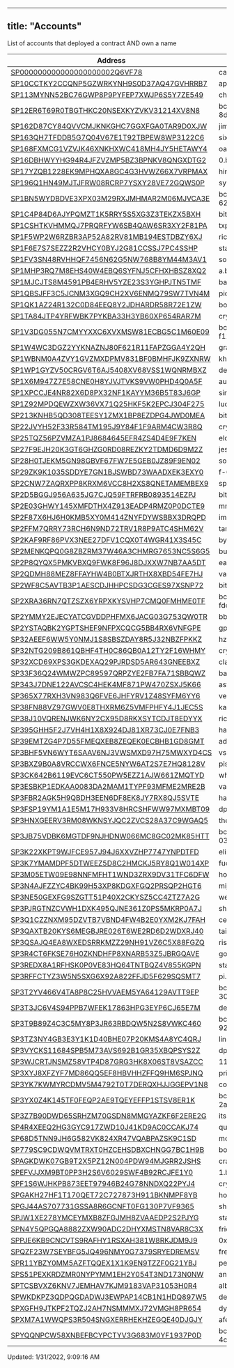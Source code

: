 
---
title: "Accounts"
---
List of accounts that deployed a contract AND own a name

| Address| Current Name|
| -------|-------------|
|[SP000000000000000000002Q6VF78]({{<githubref>}}/tree/main/contracts/SP000000000000000000002Q6VF78) | cant-be-evil.stx|
|[SP10CCTKY2CCQNP5GZWRKYNH9S0D37AQ47GVHRRB7]({{<githubref>}}/tree/main/contracts/SP10CCTKY2CCQNP5GZWRKYNH9S0D37AQ47GVHRRB7) | apr.btc|
|[SP113MYNN52BC76GWP8P9PYFEP7XWJP6S5Y7ZE549]({{<githubref>}}/tree/main/contracts/SP113MYNN52BC76GWP8P9PYFEP7XWJP6S5Y7ZE549) | chitty.btc|
|[SP12ER6T69R0TBGTHKC20NSEXKYZVKV31214XV8N8]({{<githubref>}}/tree/main/contracts/SP12ER6T69R0TBGTHKC20NSEXKYZVKV31214XV8N8) | bc-8d12c12edc858953.id.blockstack|
|[SP162D87CY84QVVCMJKNKGHC7GGXFGA0TAR9D0XJW]({{<githubref>}}/tree/main/contracts/SP162D87CY84QVVCMJKNKGHC7GGXFGA0TAR9D0XJW) | jim.btc|
|[SP163QH7TFDDB5G7Q04V67E1T92TBPEW8WP3122C6]({{<githubref>}}/tree/main/contracts/SP163QH7TFDDB5G7Q04V67E1T92TBPEW8WP3122C6) | six.btc|
|[SP168FXMCG1VZVJK46XNKHXWC418MH4JY5HETAWY4]({{<githubref>}}/tree/main/contracts/SP168FXMCG1VZVJK46XNKHXWC418MH4JY5HETAWY4) | oasis.btc|
|[SP16DBHWYYHG94R4JFZVZMP5BZ3BPNKV8QNGXDTG2]({{<githubref>}}/tree/main/contracts/SP16DBHWYYHG94R4JFZVZMP5BZ3BPNKV8QNGXDTG2) | 0.btc|
|[SP17YZQB1228EK9MPHQXA8GC4G3HVWZ66X7VRPMAX]({{<githubref>}}/tree/main/contracts/SP17YZQB1228EK9MPHQXA8GC4G3HVWZ66X7VRPMAX) | hiromaintest.btc|
|[SP196Q1HN49MJTJFRW08RCRP7YSXY28VE72GQWS0P]({{<githubref>}}/tree/main/contracts/SP196Q1HN49MJTJFRW08RCRP7YSXY28VE72GQWS0P) | syvitamining.btc|
|[SP1BN5WYDBDVE3XPX03M29RXJMHMAR2M06MJVCA3E]({{<githubref>}}/tree/main/contracts/SP1BN5WYDBDVE3XPX03M29RXJMHMAR2M06MJVCA3E) | bc-62b7e5090b3220ab.id.blockstack|
|[SP1C4P84D6AJYPQMZT1K5RRY5S5XG3Z3TEKZX5BXH]({{<githubref>}}/tree/main/contracts/SP1C4P84D6AJYPQMZT1K5RRY5S5XG3Z3TEKZX5BXH) | bitcoinnurse.btc|
|[SP1CSHTKVHMMQJ7PRQRFYW6SB4QAW6SR3XY2F81PA]({{<githubref>}}/tree/main/contracts/SP1CSHTKVHMMQJ7PRQRFYW6SB4QAW6SR3XY2F81PA) | txpost.btc|
|[SP1F5WP2W6RZBR3AP52A82RV81MB194ESTDBZY6XJ]({{<githubref>}}/tree/main/contracts/SP1F5WP2W6RZBR3AP52A82RV81MB194ESTDBZY6XJ) | rickey.btc|
|[SP1F6E7S7SEZZ2R2VHCY0BYJ2G81CCSSJ7PC4SSHP]({{<githubref>}}/tree/main/contracts/SP1F6E7S7SEZZ2R2VHCY0BYJ2G81CCSSJ7PC4SSHP) | stacksboard.btc|
|[SP1FV3SN48RVHHQF7456N62G5NW768B8YM44M3AV1]({{<githubref>}}/tree/main/contracts/SP1FV3SN48RVHHQF7456N62G5NW768B8YM44M3AV1) | soto.btc|
|[SP1MHP3RQ7M8EHS40W4EBQ6SYFNJ5CFHXHBSZ8XQ2]({{<githubref>}}/tree/main/contracts/SP1MHP3RQ7M8EHS40W4EBQ6SYFNJ5CFHXHBSZ8XQ2) | a.btc|
|[SP1MJCJTS8M4591PB4ERHV5YZE23S3YGHPJTN5TMF]({{<githubref>}}/tree/main/contracts/SP1MJCJTS8M4591PB4ERHV5YZE23S3YGHPJTN5TMF) | ban.btc|
|[SP1QBSJFF3C5JCNM3XGQ9CH2XV6ENMQ79SW7TVN4M]({{<githubref>}}/tree/main/contracts/SP1QBSJFF3C5JCNM3XGQ9CH2XV6ENMQ79SW7TVN4M) | pio.btc|
|[SP1QK1AZ24R132C0D84EEQ8Y2JDHARDR58R72E1ZW]({{<githubref>}}/tree/main/contracts/SP1QK1AZ24R132C0D84EEQ8Y2JDHARDR58R72E1ZW) | boom.btc|
|[SP1TA84JTP4YRFWBK7PYKBA33H3YB60XP654RAR7M]({{<githubref>}}/tree/main/contracts/SP1TA84JTP4YRFWBK7PYKBA33H3YB60XP654RAR7M) | cryptocracy.btc|
|[SP1V3DG055N7CMYYXXC6XVXMSW81ECBG5C1M60E09]({{<githubref>}}/tree/main/contracts/SP1V3DG055N7CMYYXXC6XVXMSW81ECBG5C1M60E09) | bc-f12db2584937984c.id.blockstack|
|[SP1W4WC3DGZ2YYKNAZNJ80F621R11FAPZGGA4Y2QH]({{<githubref>}}/tree/main/contracts/SP1W4WC3DGZ2YYKNAZNJ80F621R11FAPZGGA4Y2QH) | grace.btc|
|[SP1WBNM0A4ZVY1GVZMXDPMV831BF0BMHFJK9ZXNRW]({{<githubref>}}/tree/main/contracts/SP1WBNM0A4ZVY1GVZMXDPMV831BF0BMHFJK9ZXNRW) | khorne.btc|
|[SP1WP1GYZV50CRGV6T6AJ5408XV68VSS1WQNRMBXZ]({{<githubref>}}/tree/main/contracts/SP1WP1GYZV50CRGV6T6AJ5408XV68VSS1WQNRMBXZ) | derekross.btc|
|[SP1X6M947Z7E58CNE0H8YJVJTVKS9VW0PHD4Q0A5F]({{<githubref>}}/tree/main/contracts/SP1X6M947Z7E58CNE0H8YJVJTVKS9VW0PHD4Q0A5F) | aulneau.btc|
|[SP1XPCCJE4NR82X6D8PX32NF1KAYYM36B5T83J6GP]({{<githubref>}}/tree/main/contracts/SP1XPCCJE4NR82X6D8PX32NF1KAYYM36B5T83J6GP) | singer.btc|
|[SP1Z92MPDQEWZXW36VX71Q25HKF5K2EPCJ304F275]({{<githubref>}}/tree/main/contracts/SP1Z92MPDQEWZXW36VX71Q25HKF5K2EPCJ304F275) | lucidefi.btc|
|[SP213KNHB5QD308TEESY1ZMX1BP8EZDPG4JWD0MEA]({{<githubref>}}/tree/main/contracts/SP213KNHB5QD308TEESY1ZMX1BP8EZDPG4JWD0MEA) | bitfari.btc|
|[SP22JVYH52F33R584TM195J9Y84F1F9ARM4CW3R8Q]({{<githubref>}}/tree/main/contracts/SP22JVYH52F33R584TM195J9Y84F1F9ARM4CW3R8Q) | cryptoking.btc|
|[SP25TQZ56PZVMZA1PJ8684645EFR4ZS4D4E9F7KEN]({{<githubref>}}/tree/main/contracts/SP25TQZ56PZVMZA1PJ8684645EFR4ZS4D4E9F7KEN) | eloc.btc|
|[SP27F9EJH20K3GT6GHZG0RD08REZKY2TDMD6D9M2Z]({{<githubref>}}/tree/main/contracts/SP27F9EJH20K3GT6GHZG0RD08REZKY2TDMD6D9M2Z) | jesus.btc|
|[SP28H0TJEKM5GN98GBVF67FW7E5GEB0JZ89F9EN02]({{<githubref>}}/tree/main/contracts/SP28H0TJEKM5GN98GBVF67FW7E5GEB0JZ89F9EN02) | so.btc|
|[SP29ZK9K1035SDDYE7GN1BJSWBD73WAADXEK3EXY0]({{<githubref>}}/tree/main/contracts/SP29ZK9K1035SDDYE7GN1BJSWBD73WAADXEK3EXY0) | f-64.btc|
|[SP2CNW7ZAQRXPP8KRXM6VCC8H2XS8QNETAMEMBEX9]({{<githubref>}}/tree/main/contracts/SP2CNW7ZAQRXPP8KRXM6VCC8H2XS8QNETAMEMBEX9) | spqr.btc|
|[SP2D5BGGJ956A635JG7CJQ59FTRFRB0893514EZPJ]({{<githubref>}}/tree/main/contracts/SP2D5BGGJ956A635JG7CJQ59FTRFRB0893514EZPJ) | bitgear.btc|
|[SP2E03GHWY145XMFDTHX4Z913EADP4RMZ0P0DCTE9]({{<githubref>}}/tree/main/contracts/SP2E03GHWY145XMFDTHX4Z913EADP4RMZ0P0DCTE9) | mrk.btc|
|[SP2F87X6HJ6H0KMB5XY0M414ZNYFDYWSBBX3DRQPD]({{<githubref>}}/tree/main/contracts/SP2F87X6HJ6H0KMB5XY0M414ZNYFDYWSBBX3DRQPD) | immortalbutterflies.btc|
|[SP2FFM7QRRY73RCH6N9ND72TRV1R8P9ATC4SHM62V]({{<githubref>}}/tree/main/contracts/SP2FFM7QRRY73RCH6N9ND72TRV1R8P9ATC4SHM62V) | tampa.btc|
|[SP2KAF9RF86PVX3NEE27DFV1CQX0T4WGR41X3S45C]({{<githubref>}}/tree/main/contracts/SP2KAF9RF86PVX3NEE27DFV1CQX0T4WGR41X3S45C) | byzantion.btc|
|[SP2MENKQPQ0G8ZBZRM37W46A3CHMRG7653NC5S6G5]({{<githubref>}}/tree/main/contracts/SP2MENKQPQ0G8ZBZRM37W46A3CHMRG7653NC5S6G5) | burton.btc|
|[SP2P8QYQX5PMKVBXQ9FWK8F96J8DJXXW7NB7AA5DT]({{<githubref>}}/tree/main/contracts/SP2P8QYQX5PMKVBXQ9FWK8F96J8DJXXW7NB7AA5DT) | eatpizza.btc|
|[SP2QDMH88MEZ8FFAYHW4B0BTXJRTHX8XBD54FE7HJ]({{<githubref>}}/tree/main/contracts/SP2QDMH88MEZ8FFAYHW4B0BTXJRTHX8XBD54FE7HJ) | vanillabean.btc|
|[SP2WF8C5AVTB3P1AESCDJHHPCSDG3CGES97XSNP72]({{<githubref>}}/tree/main/contracts/SP2WF8C5AVTB3P1AESCDJHHPCSDG3CGES97XSNP72) | bitcoinwhales.btc|
|[SP2XRA36RN7QTZSZX6YRPXKYSVHP7CMQ0FMHME0TF]({{<githubref>}}/tree/main/contracts/SP2XRA36RN7QTZSZX6YRPXKYSVHP7CMQ0FMHME0TF) | bc-fdc5efd92b19745c.id.blockstack|
|[SP2YMMY2EJECYATCGVDDPHFMX6JACG03G753QW0TR]({{<githubref>}}/tree/main/contracts/SP2YMMY2EJECYATCGVDDPHFMX6JACG03G753QW0TR) | bbc.btc|
|[SP2YSTAQBK2YGPTSHEF9NFPXCQCG5BB4RX6VNFGPE]({{<githubref>}}/tree/main/contracts/SP2YSTAQBK2YGPTSHEF9NFPXCQCG5BB4RX6VNFGPE) | gpe163.btc|
|[SP32AEEF6WW5Y0NMJ1S8SBSZDAY8R5J32NBZFPKKZ]({{<githubref>}}/tree/main/contracts/SP32AEEF6WW5Y0NMJ1S8SBSZDAY8R5J32NBZFPKKZ) | hz.btc|
|[SP32NTG209B861QBHF4TH0C86QB0A12TY2F16WHMY]({{<githubref>}}/tree/main/contracts/SP32NTG209B861QBHF4TH0C86QB0A12TY2F16WHMY) | cryptomate.btc|
|[SP32XCD69XPS3GKDEXAQ29PJRDSD5AR643GNEEBXZ]({{<githubref>}}/tree/main/contracts/SP32XCD69XPS3GKDEXAQ29PJRDSD5AR643GNEEBXZ) | classifieds.btc|
|[SP33F36Q24WMWZPC89597QRPZYE2FB7FA71SBBQWZ]({{<githubref>}}/tree/main/contracts/SP33F36Q24WMWZPC89597QRPZYE2FB7FA71SBBQWZ) | baihu.btc|
|[SP343J7DNE122AVCSC4HEK4MF871PW470ZSXJ5K66]({{<githubref>}}/tree/main/contracts/SP343J7DNE122AVCSC4HEK4MF871PW470ZSXJ5K66) | asteria.id|
|[SP365X77RXH3VN983Q6FVE6JHFYRV1Z48SYFM6YY6]({{<githubref>}}/tree/main/contracts/SP365X77RXH3VN983Q6FVE6JHFYRV1Z48SYFM6YY6) | vezcorner.btc|
|[SP38FN88VZ97GWV0E8THXRM6Z5VMFPHFY4J1JEC5S]({{<githubref>}}/tree/main/contracts/SP38FN88VZ97GWV0E8THXRM6Z5VMFPHFY4J1JEC5S) | kanye.btc|
|[SP38J10VQRENJWK6NY2CX95D8RKXSYTCDJT8EDYYX]({{<githubref>}}/tree/main/contracts/SP38J10VQRENJWK6NY2CX95D8RKXSYTCDJT8EDYYX) | ric.btc|
|[SP395GHH5F2J7VH4H1X8X924DJ81XR73CJ0E7FNB3]({{<githubref>}}/tree/main/contracts/SP395GHH5F2J7VH4H1X8X924DJ81XR73CJ0E7FNB3) | haid.btc|
|[SP39EMTZG4P7D55FMEQXEB8ZEQEK0ECBHB1GD8GMT]({{<githubref>}}/tree/main/contracts/SP39EMTZG4P7D55FMEQXEB8ZEQEK0ECBHB1GD8GMT) | advertising.btc|
|[SP3BHF5VN6WYT6SAAV6NJ3VWSMXD97H75MWXYD4CS]({{<githubref>}}/tree/main/contracts/SP3BHF5VN6WYT6SAAV6NJ3VWSMXD97H75MWXYD4CS) | vs.btc|
|[SP3BXZ9B0A8VRCCWX6FNCE5NYW6AT2S7E7HQ8128V]({{<githubref>}}/tree/main/contracts/SP3BXZ9B0A8VRCCWX6FNCE5NYW6AT2S7E7HQ8128V) | pistachio.btc|
|[SP3CK642B6119EVC6CT550PW5EZZ1AJW661ZMQTYD]({{<githubref>}}/tree/main/contracts/SP3CK642B6119EVC6CT550PW5EZZ1AJW661ZMQTYD) | whoabuddy.btc|
|[SP3ESBKP1EDKAA0083DA2MAM1TYPF93MFME2MRE2B]({{<githubref>}}/tree/main/contracts/SP3ESBKP1EDKAA0083DA2MAM1TYPF93MFME2MRE2B) | vanesvibes.btc|
|[SP3FBR2AGK5H9QBDH3EEN6DF8EK8JY7RX8QJ5SVTE]({{<githubref>}}/tree/main/contracts/SP3FBR2AGK5H9QBDH3EEN6DF8EK8JY7RX8QJ5SVTE) | hank.btc|
|[SP3FSP19YM1A1E5M17H933V8HRCSHFWW97MXMBT09]({{<githubref>}}/tree/main/contracts/SP3FSP19YM1A1E5M17H933V8HRCSHFWW97MXMBT09) | dprnft.btc|
|[SP3HNXGEERV3RM08WKNSYJQC2ZVCS28A37C9WGAQ5]({{<githubref>}}/tree/main/contracts/SP3HNXGEERV3RM08WKNSYJQC2ZVCS28A37C9WGAQ5) | thedude.btc|
|[SP3JB75VDBK6MGTDF9NJHDNW066MC8GC02MK85HTT]({{<githubref>}}/tree/main/contracts/SP3JB75VDBK6MGTDF9NJHDNW066MC8GC02MK85HTT) | bc-032a446b09cd8ab3.id.blockstack|
|[SP3K22XKPT9WJFCE957J94J6XXVZHP7747YNPDTFD]({{<githubref>}}/tree/main/contracts/SP3K22XKPT9WJFCE957J94J6XXVZHP7747YNPDTFD) | eliherf.btc|
|[SP3K7YMAMDPF5DTWEEZ5D8C2HMCKJ5RY8Q1W014XP]({{<githubref>}}/tree/main/contracts/SP3K7YMAMDPF5DTWEEZ5D8C2HMCKJ5RY8Q1W014XP) | fuck-elon.btc|
|[SP3M05ETW09E98NNFMFHT1WND3ZRX9DV31TFC6DFW]({{<githubref>}}/tree/main/contracts/SP3M05ETW09E98NNFMFHT1WND3ZRX9DV31TFC6DFW) | hoochhaus.btc|
|[SP3N4AJFZZYC4BK99H53XP8KDGXFGQ2PRSQP2HGT6]({{<githubref>}}/tree/main/contracts/SP3N4AJFZZYC4BK99H53XP8KDGXFGQ2PRSQP2HGT6) | mijoco.btc|
|[SP3NE50GEXFG9SZGTT51P40X2CKYSZ5CC4ZTZ7A2G]({{<githubref>}}/tree/main/contracts/SP3NE50GEXFG9SZGTT51P40X2CKYSZ5CC4ZTZ7A2G) | welshcorgicoin.btc|
|[SP3PJRGTNZCVWH1DXK495QJNE361Z0PS5MKRP0A7J]({{<githubref>}}/tree/main/contracts/SP3PJRGTNZCVWH1DXK495QJNE361Z0PS5MKRP0A7J) | shek.btc|
|[SP3Q1CZZNXM95DZVTB7VBND4FW4B2E0YXM2KJ7FAH]({{<githubref>}}/tree/main/contracts/SP3Q1CZZNXM95DZVTB7VBND4FW4B2E0YXM2KJ7FAH) | ceramicwhite.btc|
|[SP3QAXTB20KYS6MEGBJRE026T6WE2RD6D2WDXRJ40]({{<githubref>}}/tree/main/contracts/SP3QAXTB20KYS6MEGBJRE026T6WE2RD6D2WDXRJ40) | taichi.btc|
|[SP3QSAJQ4EA8WXEDSRRKMZZ29NH91VZ6C5X88FGZQ]({{<githubref>}}/tree/main/contracts/SP3QSAJQ4EA8WXEDSRRKMZZ29NH91VZ6C5X88FGZQ) | risidio.btc|
|[SP3R4CT6FKSE76H0ZKNDHFP8XNARB53Z5JBRGQAVE]({{<githubref>}}/tree/main/contracts/SP3R4CT6FKSE76H0ZKNDHFP8XNARB53Z5JBRGQAVE) | golfpools.btc|
|[SP3REDX8A1RFHSK0P0VE83HQ64TNTBQZ4V855KGPN]({{<githubref>}}/tree/main/contracts/SP3REDX8A1RFHSK0P0VE83HQ64TNTBQZ4V855KGPN) | stacks-giveaway.btc|
|[SP3RFFCTYZ3W5N5SXG6X92A822FFJD5F629SQSMT7]({{<githubref>}}/tree/main/contracts/SP3RFFCTYZ3W5N5SXG6X92A822FFJD5F629SQSMT7) | pi.btc|
|[SP3T2YV466V4TA8P8C25HVVAEM5YA64129AVTT9EP]({{<githubref>}}/tree/main/contracts/SP3T2YV466V4TA8P8C25HVVAEM5YA64129AVTT9EP) | bc-304b0f17680177a7.id.blockstack|
|[SP3T3JC6V4S94PPB7WFEK17863HPG3EYP6CJ65E7M]({{<githubref>}}/tree/main/contracts/SP3T3JC6V4S94PPB7WFEK17863HPG3EYP6CJ65E7M) | derupt.btc|
|[SP3T9B89Z4C3C5MY8P3JR63RBDQW5N2S8VWKC460]({{<githubref>}}/tree/main/contracts/SP3T9B89Z4C3C5MY8P3JR63RBDQW5N2S8VWKC460) | bc-92daf9b727dbc646.id.blockstack|
|[SP3TZ3NY4GB3E3Y1K1D40BHE07P20KMS4A8YC4QRJ]({{<githubref>}}/tree/main/contracts/SP3TZ3NY4GB3E3Y1K1D40BHE07P20KMS4A8YC4QRJ) | linden.btc|
|[SP3VYCKS11684SPB5M73AVS692B1GR35XBQPSYS2Z]({{<githubref>}}/tree/main/contracts/SP3VYCKS11684SPB5M73AVS692B1GR35XBQPSYS2Z) | dpr.btc|
|[SP3WJCRTJNSMZ58VTP4D87GRG3HK8X06ST8VSAZCC]({{<githubref>}}/tree/main/contracts/SP3WJCRTJNSMZ58VTP4D87GRG3HK8X06ST8VSAZCC) | 11111.btc|
|[SP3XYJ8XFZYF7MD86QQ5EF8HBVHHZFFQ9HM6SPJNQ]({{<githubref>}}/tree/main/contracts/SP3XYJ8XFZYF7MD86QQ5EF8HBVHHZFFQ9HM6SPJNQ) | price.btc|
|[SP3YK7KWMYRCDMV5M4792T0T7DERQXHJJGGEPV1N8]({{<githubref>}}/tree/main/contracts/SP3YK7KWMYRCDMV5M4792T0T7DERQXHJJGGEPV1N8) | contract.xck.app|
|[SP3YX0Z4K145TF0FEQP2AE9TQEYEFFP1STSV8ER1K]({{<githubref>}}/tree/main/contracts/SP3YX0Z4K145TF0FEQP2AE9TQEYEFFP1STSV8ER1K) | bc-2a37db3774efdc7f.id.blockstack|
|[SP3Z7B90DWD65SRHZM70GSDN8MMGYAZKF6F2ERE2G]({{<githubref>}}/tree/main/contracts/SP3Z7B90DWD65SRHZM70GSDN8MMGYAZKF6F2ERE2G) | its.btc|
|[SP4R4XEEQ2HG3GYC917ZWD10J41KD9AC0CCAKJ74]({{<githubref>}}/tree/main/contracts/SP4R4XEEQ2HG3GYC917ZWD10J41KD9AC0CCAKJ74) | quasar.btc|
|[SP68D5TNN9JH6G582VK824XR47VQABPAZSK9C1SD]({{<githubref>}}/tree/main/contracts/SP68D5TNN9JH6G582VK824XR47VQABPAZSK9C1SD) | mcuban.btc|
|[SP779SC9CDWQVMTRXT0HZCEHSDBXCHNGG7BC1H9B]({{<githubref>}}/tree/main/contracts/SP779SC9CDWQVMTRXT0HZCEHSDBXCHNGG7BC1H9B) | bogachev.btc|
|[SPAGKDWK07GB9T2X5PZ12N004PDW94MJGRR2JSHS]({{<githubref>}}/tree/main/contracts/SPAGKDWK07GB9T2X5PZ12N004PDW94MJGRR2JSHS) | crashpunks.btc|
|[SPEFVJJXM9BT0PP3H2S6V6029SWF4B92RCJFE1Y0]({{<githubref>}}/tree/main/contracts/SPEFVJJXM9BT0PP3H2S6V6029SWF4B92RCJFE1Y0) | 1.btc|
|[SPF1S6WJHKPB873EET97946B24G78NNDXQ22PYJ4]({{<githubref>}}/tree/main/contracts/SPF1S6WJHKPB873EET97946B24G78NNDXQ22PYJ4) | cryptomantis.btc|
|[SPGAKH27HF1T170QET72C727873H911BKNMPF8YB]({{<githubref>}}/tree/main/contracts/SPGAKH27HF1T170QET72C727873H911BKNMPF8YB) | homie.btc|
|[SPGJ44AS707731GSSA8R6GCNFT0FG130P7VF9365]({{<githubref>}}/tree/main/contracts/SPGJ44AS707731GSSA8R6GCNFT0FG130P7VF9365) | shits.btc|
|[SPJW1XE278YMCEYMXB8ZFGJMH8ZVAAEDP2S2PJYG]({{<githubref>}}/tree/main/contracts/SPJW1XE278YMCEYMXB8ZFGJMH8ZVAAEDP2S2PJYG) | stackspunks.btc|
|[SPN4Y5QPGQA8882ZXW90ADC2DHYXMSTN8VAR8C3X]({{<githubref>}}/tree/main/contracts/SPN4Y5QPGQA8882ZXW90ADC2DHYXMSTN8VAR8C3X) | friedger.btc|
|[SPPJE6KB9CNCVTS9RAFHY1RSXAH381W8RKJDM9J9]({{<githubref>}}/tree/main/contracts/SPPJE6KB9CNCVTS9RAFHY1RSXAH381W8RKJDM9J9) | 0x666f78.btc|
|[SPQZF23W7SEYBFG5JQ496NMY0G7379SRYEDREMSV]({{<githubref>}}/tree/main/contracts/SPQZF23W7SEYBFG5JQ496NMY0G7379SRYEDREMSV) | freecandy.btc|
|[SPR11YBZY0MM5AZFTQQEX1X1K9EN9TZZF0G21YBJ]({{<githubref>}}/tree/main/contracts/SPR11YBZY0MM5AZFTQQEX1X1K9EN9TZZF0G21YBJ) | peters.btc|
|[SPS51PEXKRDZMR0NYPYMM1EH2Y054T3ND173N0NW]({{<githubref>}}/tree/main/contracts/SPS51PEXKRDZMR0NYPYMM1EH2Y054T3ND173N0NW) | animeairdrop.btc|
|[SPTCSBVXZ6KNV7JEMHAV7KJM9183VAP31053H0R4]({{<githubref>}}/tree/main/contracts/SPTCSBVXZ6KNV7JEMHAV7KJM9183VAP31053H0R4) | albi.btc|
|[SPWKDKPZ3QDPQGDADWJ3EWPAP14CB1N1HDQ897W5]({{<githubref>}}/tree/main/contracts/SPWKDKPZ3QDPQGDADWJ3EWPAP14CB1N1HDQ897W5) | defi.btc|
|[SPXGFH9JTKPF2TQZJ2AH7NSMMMXJ72VMGH8PR654]({{<githubref>}}/tree/main/contracts/SPXGFH9JTKPF2TQZJ2AH7NSMMMXJ72VMGH8PR654) | dyle.btc|
|[SPXM7A1WWQPS3R504SNGXERRHEKHZEGQE40DJGJY]({{<githubref>}}/tree/main/contracts/SPXM7A1WWQPS3R504SNGXERRHEKHZEGQE40DJGJY) | afellanamedrob.btc|
|[SPYQQNPCW58XNBEFBCYPCTYV3G683M0YF1937P0D]({{<githubref>}}/tree/main/contracts/SPYQQNPCW58XNBEFBCYPCTYV3G683M0YF1937P0D) | bc-4c99e42ecdc79ed9.id.blockstack|

Updated: 1/31/2022, 9:09:16 AM
    